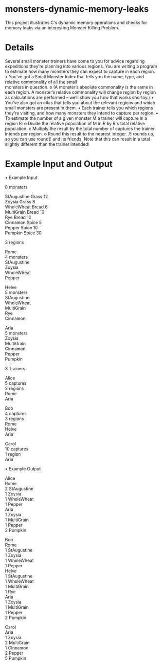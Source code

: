 # monsters-dynamic-memory-leaks 
This project illustrates C's dynamic memory operations and checks for memory leaks via an interesting Monster Killing Problem. 
  
# Details 
Several small monster trainers have come to you for advice regarding expeditions they're planning into various regions. 
You are writing a program to estimate how many monsters they can expect to capture in each region.  
• You've got a Small Monster Index that tells you the name, type, and relative commonality of all the small   
monsters in question. 
  o (A monster’s absolute commonality is the same in each region. A monster’s relative commonality will 
change region by region as calculations are performed – we’ll show you how that works shortoy.) 
• You've also got an atlas that tells you about the relevant regions and which small monsters are present in them. 
• Each trainer tells you which regions they're visiting, and how many monsters they intend to capture per region. 
• To estimate the number of a given monster M a trainer will capture in a region R: 
  o Divide the relative population of M in R by R's total relative population. 
  o Multiply the result by the total number of captures the trainer intends per region. 
  o Round this result to the nearest integer. .5 rounds up, so you can use round() and its friends. Note 
    that this can result in a total slightly different than the trainer intended! 
    
# Example Input and Output
• Example Input
    
  8 monsters
      
  StAugustine Grass 12         
  Zoysia Grass 8      
  WholeWheat Bread 6    
  MultiGrain Bread 10   
  Rye Bread 10    
  Cinnamon Spice 5    
  Pepper Spice 10   
  Pumpkin Spice 30    
      
      
  3 regions   
        
  Rome    
  4 monsters    
  StAugustine     
  Zoysia    
  WholeWheat    
  Pepper    
      
  Helve          
  5 monsters    
  StAugustine   
  WholeWheat    
  MultiGrain      
  Rye   
  Cinnamon    
        
  Aria    
  5 monsters    
  Zoysia    
  MultiGrain    
  Cinnamon    
  Pepper    
  Pumpkin   
      
      
  3 Trainers    
      
  Alice   
  5 captures    
  2 regions   
  Rome    
  Aria      
          
  Bob   
  4 captures      
  3 regions   
  Rome    
  Helve   
  Aria    
      
  Carol   
  10 captures   
  1 region    
  Aria    
    
• Example Output    
    
  Alice   
  Rome    
  2 StAugustine   
  1 Zoysia    
  1 WholeWheat    
  1 Pepper    
  Aria    
  1 Zoysia    
  1 MultiGrain    
  1 Pepper    
  2 Pumpkin   
        
  Bob   
  Rome    
  1 StAugustine   
  1 Zoysia    
  1 WholeWheat    
  1 Pepper    
  Helve   
  1 StAugustine   
  1 WholeWheat    
  1 MultiGrain    
  1 Rye   
  Aria    
  1 Zoysia    
  1 MultiGrain    
  1 Pepper    
  2 Pumpkin   
          
  Carol   
  Aria    
  1 Zoysia    
  2 MultiGrain    
  1 Cinnamon    
  2 Pepper    
  5 Pumpkin   
      
